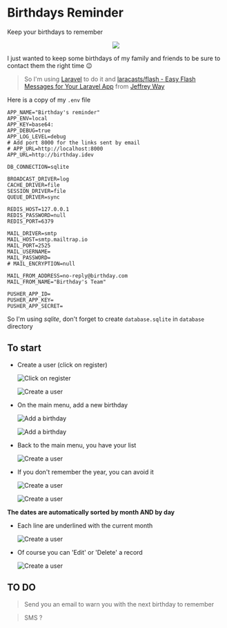 # Birthdays Reminder

Keep your birthdays to remember
<p align="center">
<img src="http://img.sotfall.com/laravel/birthday/img%2301.png">
</p>

I just wanted to keep some birthdays of my family and friends to be sure to contact them the right time :wink:

> So I'm using [Laravel](https://laravel.com/) to do it and [laracasts/flash - Easy Flash Messages for Your Laravel App](https://github.com/laracasts/flash) from [Jeffrey Way](https://laracasts.com/)

Here is a copy of my `.env` file
```
APP_NAME="Birthday's reminder"
APP_ENV=local
APP_KEY=base64:
APP_DEBUG=true
APP_LOG_LEVEL=debug
# Add port 8000 for the links sent by email
# APP_URL=http://localhost:8000
APP_URL=http://birthday.idev

DB_CONNECTION=sqlite

BROADCAST_DRIVER=log
CACHE_DRIVER=file
SESSION_DRIVER=file
QUEUE_DRIVER=sync

REDIS_HOST=127.0.0.1
REDIS_PASSWORD=null
REDIS_PORT=6379

MAIL_DRIVER=smtp
MAIL_HOST=smtp.mailtrap.io
MAIL_PORT=2525
MAIL_USERNAME=
MAIL_PASSWORD=
# MAIL_ENCRYPTION=null

MAIL_FROM_ADDRESS=no-reply@birthday.com
MAIL_FROM_NAME="Birthday's Team"

PUSHER_APP_ID=
PUSHER_APP_KEY=
PUSHER_APP_SECRET=
```

So I'm using _sqlite_, don't forget to create `database.sqlite` in `database` directory

## To start

* Create a user (click on register)

    ![Click on register](http://img.sotfall.com/laravel/birthday/img%2302.png)

    ![Create a user](http://img.sotfall.com/laravel/birthday/img%2303.png)

* On the main menu, add a new birthday

    ![Add a birthday](http://img.sotfall.com/laravel/birthday/img%2304.png)

    ![Add a birthday](http://img.sotfall.com/laravel/birthday/img%2305.png)

* Back to the main menu, you have your list

    ![Create a user](http://img.sotfall.com/laravel/birthday/img%2306.png)

* If you don't remember the year, you can avoid it

    ![Create a user](http://img.sotfall.com/laravel/birthday/img%2307.png)

    ![Create a user](http://img.sotfall.com/laravel/birthday/img%2308.png)

**The dates are automatically sorted by month AND by day**

* Each line are underlined with the current month

    ![Create a user](http://img.sotfall.com/laravel/birthday/img%2309.png)

* Of course you can 'Edit' or 'Delete' a record

    ![Create a user](http://img.sotfall.com/laravel/birthday/img%2310.png)

## TO DO
> Send you an email to warn you with the next birthday to remember

> SMS ?
